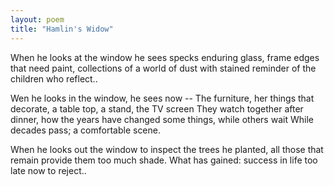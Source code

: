 ```yaml
---
layout: poem
title: "Hamlin's Widow"
---
```


When he looks at the window he sees specks
enduring glass, frame edges that need paint,
collections of a world of dust with stained
reminder of the children who reflect..

Wen he looks in the window, he sees now --
The furniture, her things that decorate,
a table top, a stand, the TV screen
They watch together after dinner, how
the years have changed some things, while others wait
While decades pass; a comfortable scene.

When he looks out the window to inspect
the trees he planted, all those that remain
provide them too much shade.  What has gained:
success in life too late now to reject..
